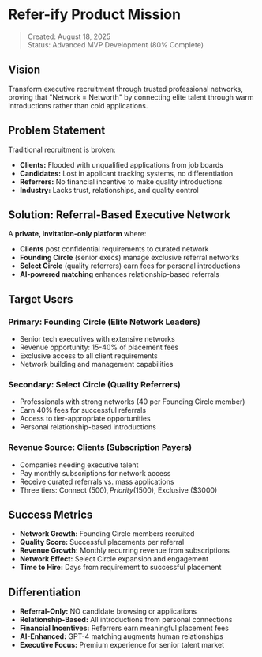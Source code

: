 # Refer-ify Product Mission

> Created: August 18, 2025  
> Status: Advanced MVP Development (80% Complete)

## Vision
Transform executive recruitment through trusted professional networks, proving that "Network = Networth" by connecting elite talent through warm introductions rather than cold applications.

## Problem Statement
Traditional recruitment is broken:
- **Clients:** Flooded with unqualified applications from job boards
- **Candidates:** Lost in applicant tracking systems, no differentiation
- **Referrers:** No financial incentive to make quality introductions
- **Industry:** Lacks trust, relationships, and quality control

## Solution: Referral-Based Executive Network
A **private, invitation-only platform** where:
- **Clients** post confidential requirements to curated network
- **Founding Circle** (senior execs) manage exclusive referral networks
- **Select Circle** (quality referrers) earn fees for personal introductions
- **AI-powered matching** enhances relationship-based referrals

## Target Users

### Primary: Founding Circle (Elite Network Leaders)
- Senior tech executives with extensive networks
- Revenue opportunity: 15-40% of placement fees
- Exclusive access to all client requirements
- Network building and management capabilities

### Secondary: Select Circle (Quality Referrers) 
- Professionals with strong networks (40 per Founding Circle member)
- Earn 40% fees for successful referrals
- Access to tier-appropriate opportunities
- Personal relationship-based introductions

### Revenue Source: Clients (Subscription Payers)
- Companies needing executive talent
- Pay monthly subscriptions for network access
- Receive curated referrals vs. mass applications
- Three tiers: Connect ($500), Priority ($1500), Exclusive ($3000)

## Success Metrics
- **Network Growth:** Founding Circle members recruited
- **Quality Score:** Successful placements per referral
- **Revenue Growth:** Monthly recurring revenue from subscriptions
- **Network Effect:** Select Circle expansion and engagement
- **Time to Hire:** Days from requirement to successful placement

## Differentiation
- **Referral-Only:** NO candidate browsing or applications
- **Relationship-Based:** All introductions from personal connections  
- **Financial Incentives:** Referrers earn meaningful placement fees
- **AI-Enhanced:** GPT-4 matching augments human relationships
- **Executive Focus:** Premium experience for senior talent market